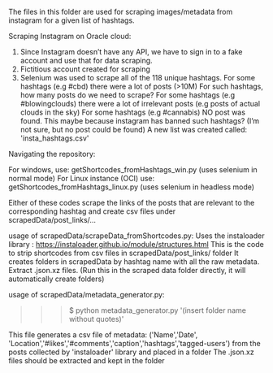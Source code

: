 The files in this folder are used for scraping images/metadata from instagram for a given list of hashtags.

Scraping Instagram on Oracle cloud:

1. Since Instagram doesn’t have any API, we have to sign in to a fake account and use that for data scraping.
2. Fictitious account created for scraping
3. Selenium was used to scrape all of the 118 unique hashtags.
  For some hashtags (e.g #cbd) there were a lot of posts (>10M) For such hashtags, how many posts do we need to scrape?
  For some hashtags (e.g #blowingclouds) there were a lot of irrelevant posts (e.g posts of actual clouds in the sky)
  For some hashtags (e.g #cannabis) NO post was found. This maybe because instagram has banned such hashtags? (I’m not sure, but no post could be found)
A new list was created called: 'insta_hashtags.csv'

Navigating the repository:

For windows, use: getShortcodes_fromHashtags_win.py (uses selenium in normal mode)
For Linux instance (OCI) use: getShortcodes_fromHashtags_linux.py (uses selenium in headless mode)

Either of these codes scrape the links of the posts that are relevant to the corresponding hashtag
and create csv files under scrapedData/post_links/...


usage of scrapedData/scrapeData_fromShortcodes.py:
Uses the instaloader library : https://instaloader.github.io/module/structures.html
This is the code to strip shortcodes from csv files in scrapedData/post_links/ folder
It creates folders in scrapedData by hashtag name with all the raw metadata. Extract .json.xz files.
(Run this in the scraped data folder directly, it will automatically create folders)


usage of scrapedData/metadata_generator.py:

>>> $ python metadata_generator.py '(insert folder name without quotes)'
  
This file generates a csv file of metadata:
('Name','Date', 'Location','#likes','#comments','caption','hashtags','tagged-users')
from the posts collected by 'instaloader' library and placed in a folder
The .json.xz files should be extracted and kept in the folder
